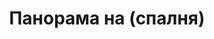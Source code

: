 ---
layout: /panorama.ect
project: '/web/projects/private/between-the-mountains-and-the-city'
image: 'http://hub.acherno.com/svn/mezhdu-planinata-i-grada/Site/Panorami/Vladimir_Rez_Spalnq_Panorama.jpg'
title: 'Панорама на (спалня)'
sitemap: false
---
